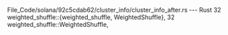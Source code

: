 File_Code/solana/92c5cdab62/cluster_info/cluster_info_after.rs --- Rust
32         weighted_shuffle::{weighted_shuffle, WeightedShuffle},                                                                                            32         weighted_shuffle::WeightedShuffle,

